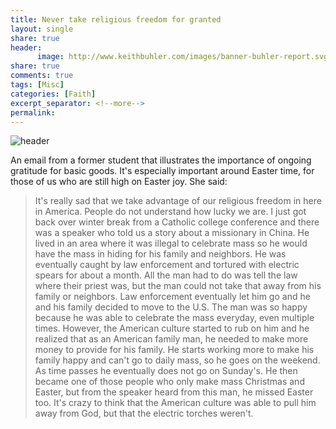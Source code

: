```yaml
--- 
title: Never take religious freedom for granted
layout: single
share: true
header:
      image: http://www.keithbuhler.com/images/banner-buhler-report.svg
share: true
comments: true
tags: [Misc]
categories: [Faith]
excerpt_separator: <!--more-->
permalink: 
---
```


![header](http://myocn.net/wp-content/uploads/2013/05/Pascha-Icon.jpg)

An email from a former student that illustrates the importance of ongoing gratitude for basic goods. It's especially important around Easter time, for those of us who are still high on Easter joy. She said: 

>It's really sad that we take advantage of our religious freedom in here in America. People do not understand how lucky we are. 
I just got back over winter break from a Catholic college conference and there was a speaker who told us a story about a missionary in China. He lived in an area where it was illegal to celebrate mass so he would have the mass in hiding for his family and neighbors. He was eventually caught by law enforcement and tortured with electric spears for about a month. All the man had to do was tell the law where their priest was, but the man could not take that away from his family or neighbors. Law enforcement eventually let him go and he and his family decided to move to the U.S. 
The man was so happy because he was able to celebrate the mass everyday, even multiple times. However, the American culture started to rub on him and he realized that as an American family man, he needed to make more money to provide for his family. He starts working more to make his family happy and can't go to daily mass, so he goes on the weekend. As time passes he eventually does not go on Sunday's. He then became one of those people who only make mass Christmas and Easter, but from the speaker heard from this man, he missed Easter too. 
It's crazy to think that the American culture was able to pull him away from God, but that the electric torches weren't.